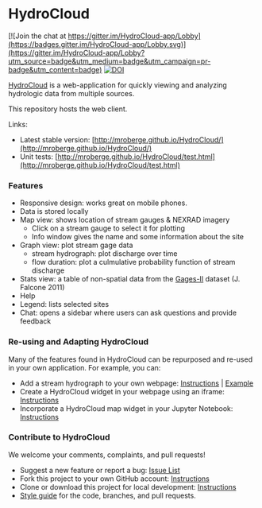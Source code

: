 HydroCloud
==========

[![Join the chat at https://gitter.im/HydroCloud-app/Lobby](https://badges.gitter.im/HydroCloud-app/Lobby.svg)](https://gitter.im/HydroCloud-app/Lobby?utm_source=badge&utm_medium=badge&utm_campaign=pr-badge&utm_content=badge) [![DOI](https://zenodo.org/badge/16010929.svg)](https://zenodo.org/badge/latestdoi/16010929)

[HydroCloud](http://hydrocloud.org) is a web-application for quickly viewing and analyzing hydrologic data from multiple sources.

This repository hosts the web client.

Links:
* Latest stable version: [http://mroberge.github.io/HydroCloud/](http://mroberge.github.io/HydroCloud/)
* Unit tests: [http://mroberge.github.io/HydroCloud/test.html](http://mroberge.github.io/HydroCloud/test.html)

### Features
* Responsive design: works great on mobile phones.
* Data is stored locally
* Map view: shows location of stream gauges & NEXRAD imagery
  * Click on a stream gauge to select it for plotting
  * Info window gives the name and some information about the site
* Graph view: plot stream gage data
  * stream hydrograph: plot discharge over time
  * flow duration: plot a culmulative probability function of stream discharge
* Stats view: a table of non-spatial data from the [Gages-II](https://water.usgs.gov/GIS/metadata/usgswrd/XML/gagesII_Sept2011.xml) dataset (J. Falcone 2011)
* Help
* Legend: lists selected sites
* Chat: opens a sidebar where users can ask questions and provide feedback

### Re-using and Adapting HydroCloud
Many of the features found in HydroCloud can be repurposed and re-used in your own application. For example, you can:
* Add a stream hydrograph to your own webpage: [Instructions](https://github.com/mroberge/HydroCloud/wiki/Add-a-hydrograph-to-your-website) | [Example](http://mroberge.github.io/HydroCloud/example.html)
* Create a HydroCloud widget in your webpage using an iframe: [Instructions](https://github.com/mroberge/HydroCloud/wiki)
* Incorporate a HydroCloud map widget in your Jupyter Notebook: [Instructions](https://github.com/mroberge/HydroCloud/wiki)

### Contribute to HydroCloud
We welcome your comments, complaints, and pull requests!
* Suggest a new feature or report a bug: [Issue List](https://github.com/mroberge/HydroCloud/issues)
* Fork this project to your own GitHub account: [Instructions](https://github.com/mroberge/HydroCloud/wiki/Contribute-to-HydroCloud)
* Clone or download this project for local development: [Instructions](https://github.com/mroberge/HydroCloud/wiki/Contribute-to-HydroCloud)
* [Style guide](https://github.com/mroberge/HydroCloud/wiki/Coding-Style-Conventions) for the code, branches, and pull requests. 
